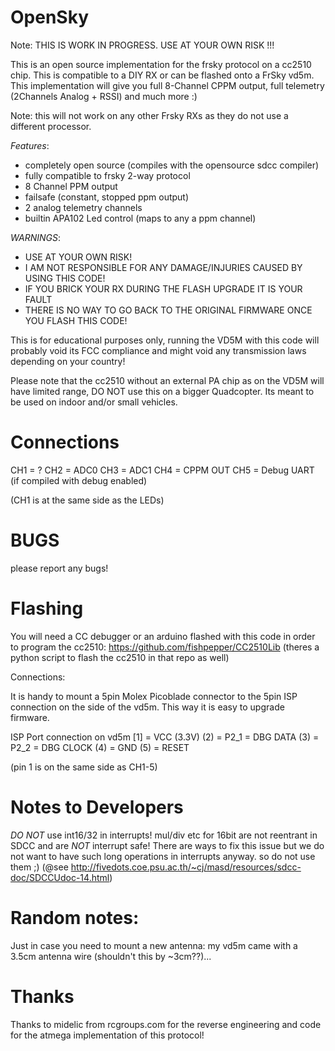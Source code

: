 # OpenSky

Note: THIS IS WORK IN PROGRESS.
      USE AT YOUR OWN RISK !!!

This is an open source implementation for the frsky protocol on
a cc2510 chip. This is compatible to a DIY RX or can be flashed
onto a FrSky vd5m.
This implementation will give you full 8-Channel CPPM output,
full telemetry (2Channels Analog + RSSI) and much more :)

Note: this will not work on any other Frsky RXs as they do not use
a different processor.

_Features_:
* completely open source (compiles with the opensource sdcc compiler)
* fully compatible to frsky 2-way protocol
* 8 Channel PPM output
* failsafe (constant, stopped ppm output)
* 2 analog telemetry channels
* builtin APA102 Led control (maps to any a ppm channel)

_WARNINGS_:
* USE AT YOUR OWN RISK!
* I AM NOT RESPONSIBLE FOR ANY DAMAGE/INJURIES CAUSED BY USING THIS CODE!
* IF YOU BRICK YOUR RX DURING THE FLASH UPGRADE IT IS YOUR FAULT
* THERE IS NO WAY TO GO BACK TO THE ORIGINAL FIRMWARE ONCE YOU FLASH THIS CODE!

This is for educational purposes only, running the VD5M with this code
will probably void its FCC compliance and might void any transmission laws
depending on your country!

Please note that the cc2510 without an external PA chip as on the
VD5M will have limited range, DO NOT use this on a bigger Quadcopter.
Its meant to be used on indoor and/or small vehicles.


# Connections

CH1 = ?
CH2 = ADC0
CH3 = ADC1
CH4 = CPPM OUT
CH5 = Debug UART (if compiled with debug enabled)

(CH1 is at the same side as the LEDs)

# BUGS

please report any bugs!

# Flashing

You will need a CC debugger or an arduino flashed with this code in order to program the cc2510:
https://github.com/fishpepper/CC2510Lib
(theres a python script to flash the cc2510 in that repo as well)

Connections:

It is handy to mount a 5pin Molex Picoblade connector to the
5pin ISP connection on the side of the vd5m. This way it is easy
to upgrade firmware.

ISP Port connection on vd5m
[1] = VCC (3.3V)
(2) = P2_1 = DBG DATA
(3) = P2_2 = DBG CLOCK
(4) = GND
(5) = RESET

(pin 1 is on the same side as CH1-5)

# Notes to Developers

_DO NOT_ use int16/32 in interrupts! mul/div etc for 16bit are not reentrant in SDCC
and are _NOT_ interrupt safe! There are ways to fix this issue but we do not
want to have such long operations in interrupts anyway. so do not use them ;)
(@see http://fivedots.coe.psu.ac.th/~cj/masd/resources/sdcc-doc/SDCCUdoc-14.html)

# Random notes:

Just in case you need to mount a new antenna:
my vd5m came with a 3.5cm antenna wire (shouldn't this by ~3cm??)...


# Thanks

Thanks to midelic from rcgroups.com for the reverse engineering and
code for the atmega implementation of this protocol!

